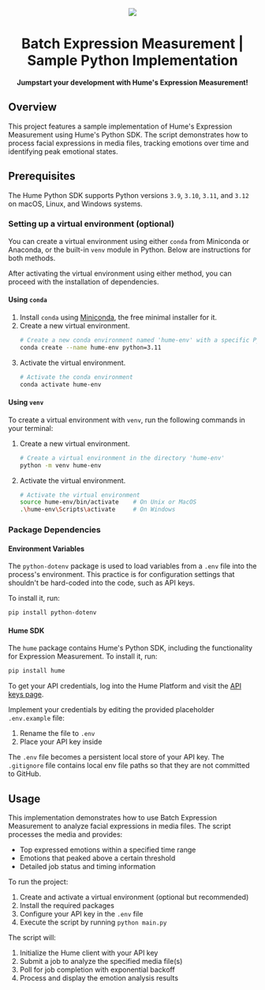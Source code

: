 <div align="center">
  <img src="https://storage.googleapis.com/hume-public-logos/hume/hume-banner.png">
  <h1>Batch Expression Measurement | Sample Python Implementation</h1>
  <p>
    <strong>Jumpstart your development with Hume's Expression Measurement!</strong>
  </p>
</div>

## Overview
This project features a sample implementation of Hume's Expression Measurement using Hume's Python SDK. The script demonstrates how to process facial expressions in media files, tracking emotions over time and identifying peak emotional states.

## Prerequisites

The Hume Python SDK supports Python versions `3.9`, `3.10`, `3.11`, and `3.12` on macOS, Linux, and Windows systems.

### Setting up a virtual environment (optional)

You can create a virtual environment using either `conda` from Miniconda or Anaconda, or the built-in `venv` module in Python. Below are instructions for both methods.

After activating the virtual environment using either method, you can proceed with the installation of dependencies.

#### Using `conda`
1. Install `conda` using [Miniconda](https://docs.anaconda.com/miniconda/), the free minimal installer for it.
2. Create a new virtual environment.
    ```bash
    # Create a new conda environment named 'hume-env' with a specific Python version
    conda create --name hume-env python=3.11
    ```
3. Activate the virtual environment.
    ```bash
    # Activate the conda environment
    conda activate hume-env
    ```

#### Using `venv`

To create a virtual environment with `venv`, run the following commands in your terminal:

1. Create a new virtual environment.
    ```bash
    # Create a virtual environment in the directory 'hume-env'
    python -m venv hume-env
    ```
2. Activate the virtual environment.
    ```bash
    # Activate the virtual environment
    source hume-env/bin/activate    # On Unix or MacOS
    .\hume-env\Scripts\activate     # On Windows
    ```

### Package Dependencies

#### Environment Variables

The `python-dotenv` package is used to load variables from a `.env` file into the process's environment. This practice is for configuration settings that shouldn't be hard-coded into the code, such as API keys.

To install it, run:

```bash
pip install python-dotenv
```

#### Hume SDK

The `hume` package contains Hume's Python SDK, including the functionality for Expression Measurement. To install it, run:

```bash
pip install hume
```

To get your API credentials, log into the Hume Platform and visit the [API keys page](https://platform.hume.ai/settings/keys).

Implement your credentials by editing the provided placeholder `.env.example` file:
1. Rename the file to `.env`
2. Place your API key inside

The `.env` file becomes a persistent local store of your API key. The `.gitignore` file contains local env file paths so that they are not committed to GitHub.

## Usage
This implementation demonstrates how to use Batch Expression Measurement to analyze facial expressions in media files. The script processes the media and provides:
- Top expressed emotions within a specified time range
- Emotions that peaked above a certain threshold
- Detailed job status and timing information

To run the project:
1. Create and activate a virtual environment (optional but recommended)
2. Install the required packages
3. Configure your API key in the `.env` file
4. Execute the script by running `python main.py`

The script will:
1. Initialize the Hume client with your API key
2. Submit a job to analyze the specified media file(s)
3. Poll for job completion with exponential backoff
4. Process and display the emotion analysis results
